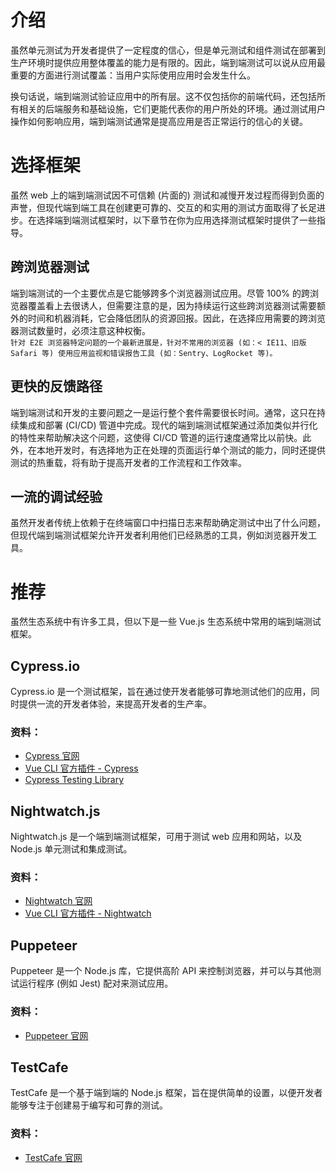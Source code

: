 # 介绍
虽然单元测试为开发者提供了一定程度的信心，但是单元测试和组件测试在部署到生产环境时提供应用整体覆盖的能力是有限的。因此，端到端测试可以说从应用最重要的方面进行测试覆盖：当用户实际使用应用时会发生什么。

换句话说，端到端测试验证应用中的所有层。这不仅包括你的前端代码，还包括所有相关的后端服务和基础设施，它们更能代表你的用户所处的环境。通过测试用户操作如何影响应用，端到端测试通常是提高应用是否正常运行的信心的关键。
# 选择框架
虽然 web 上的端到端测试因不可信赖 (片面的) 测试和减慢开发过程而得到负面的声誉，但现代端到端工具在创建更可靠的、交互的和实用的测试方面取得了长足进步。在选择端到端测试框架时，以下章节在你为应用选择测试框架时提供了一些指导。
## 跨浏览器测试
端到端测试的一个主要优点是它能够跨多个浏览器测试应用。尽管 100% 的跨浏览器覆盖看上去很诱人，但需要注意的是，因为持续运行这些跨浏览器测试需要额外的时间和机器消耗，它会降低团队的资源回报。因此，在选择应用需要的跨浏览器测试数量时，必须注意这种权衡。  
`针对 E2E 浏览器特定问题的一个最新进展是，针对不常用的浏览器 (如：< IE11、旧版 Safari 等) 使用应用监视和错误报告工具 (如：Sentry、LogRocket 等)。`
## 更快的反馈路径
端到端测试和开发的主要问题之一是运行整个套件需要很长时间。通常，这只在持续集成和部署 (CI/CD) 管道中完成。现代的端到端测试框架通过添加类似并行化的特性来帮助解决这个问题，这使得 CI/CD 管道的运行速度通常比以前快。此外，在本地开发时，有选择地为正在处理的页面运行单个测试的能力，同时还提供测试的热重载，将有助于提高开发者的工作流程和工作效率。
## 一流的调试经验
虽然开发者传统上依赖于在终端窗口中扫描日志来帮助确定测试中出了什么问题，但现代端到端测试框架允许开发者利用他们已经熟悉的工具，例如浏览器开发工具。
# 推荐
虽然生态系统中有许多工具，但以下是一些 Vue.js 生态系统中常用的端到端测试框架。
## Cypress.io
Cypress.io 是一个测试框架，旨在通过使开发者能够可靠地测试他们的应用，同时提供一流的开发者体验，来提高开发者的生产率。
### 资料：
* [Cypress 官网](https://www.cypress.io/)
* [Vue CLI 官方插件 - Cypress](https://cli.vuejs.org/core-plugins/e2e-cypress.html)
* [Cypress Testing Library](https://github.com/testing-library/cypress-testing-library)
## Nightwatch.js
Nightwatch.js 是一个端到端测试框架，可用于测试 web 应用和网站，以及 Node.js 单元测试和集成测试。
### 资料：
* [Nightwatch 官网](https://nightwatchjs.org/)
* [Vue CLI 官方插件 - Nightwatch](https://cli.vuejs.org/core-plugins/e2e-nightwatch.html)
## Puppeteer
Puppeteer 是一个 Node.js 库，它提供高阶 API 来控制浏览器，并可以与其他测试运行程序 (例如 Jest) 配对来测试应用。
### 资料：
* [Puppeteer 官网](https://pptr.dev/)
## TestCafe
TestCafe 是一个基于端到端的 Node.js 框架，旨在提供简单的设置，以便开发者能够专注于创建易于编写和可靠的测试。
### 资料：
* [TestCafe 官网](https://testcafe.io/)